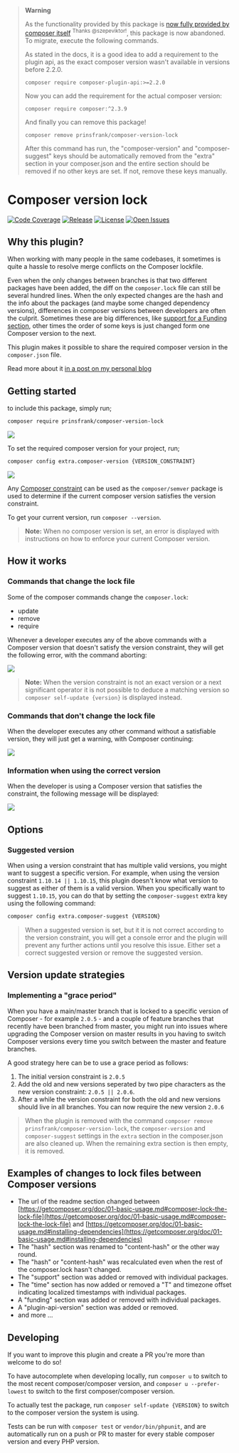 > **Warning**
> 
> As the functionality provided by this package is [now fully provided by composer itself](https://getcomposer.org/doc/articles/composer-platform-dependencies.md#composer-package-composer) <sup>Thanks @szepeviktor!</sup>, this package is now abandoned. To migrate, execute the following commands.
> 
> As stated in the docs, it is a good idea to add a requirement to the plugin api, as the exact composer version wasn't available in versions before 2.2.0. 
> ```shell
> composer require composer-plugin-api:>=2.2.0
> ```
> 
> Now you can add the requirement for the actual composer version:
> ```shell
> composer require composer:^2.3.9
> ```
> 
> And finally you can remove this package!
> ```shell
> composer remove prinsfrank/composer-version-lock
> ```
> 
> After this command has run, the "composer-version" and "composer-suggest" keys should be automatically removed from the "extra" section in your composer.json and the entire section should be removed if no other keys are set. If not, remove these keys manually.

# Composer version lock

[![Code Coverage](https://codecov.io/gh/PrinsFrank/composer-version-lock/branch/main/graph/badge.svg)](https://codecov.io/gh/PrinsFrank/composer-version-lock)
[![Release](https://img.shields.io/github/v/release/PrinsFrank/composer-version-lock?semver)](https://github.com/PrinsFrank/composer-version-lock/releases)
[![License](https://img.shields.io/github/license/PrinsFrank/composer-version-lock)](https://github.com/PrinsFrank/composer-version-lock/blob/main/LICENSE)
[![Open Issues](https://img.shields.io/github/issues-raw/PrinsFrank/composer-version-lock)](https://github.com/PrinsFrank/composer-version-lock/issues)

## Why this plugin?

When working with many people in the same codebases, it sometimes is quite a hassle to resolve merge conflicts on the Composer lockfile.

Even when the only changes between branches is that two different packages have been added, the diff on the ```composer.lock``` file can still be several hundred lines. When the only expected changes are the hash and the info about the packages (and maybe some changed dependency versions), differences in composer versions between developers are often the culprit. Sometimes these are big differences, like [support for a Funding section](https://github.com/composer/composer/releases/tag/1.10.0), other times the order of some keys is just changed form one Composer version to the next.

This plugin makes it possible to share the required composer version in the ```composer.json``` file. 

Read more about it [in a post on my personal blog](https://prinsfrank.nl/2021/04/07/Seemingly-random-Composer-lock-changes)

## Getting started

to include this package, simply run;

```sh
composer require prinsfrank/composer-version-lock
```

![](docs/images/require-package.gif)

To set the required composer version for your project, run;

```sh
composer config extra.composer-version {VERSION_CONSTRAINT}
```

![](docs/images/set-version.gif)

Any [Composer constraint](https://getcomposer.org/doc/articles/versions.md#versions-and-constraints) can be used as the ```composer/semver``` package is used to determine if the current composer version satisfies the version constraint.

To get your current version, run ```composer --version```.

> **Note:** When no composer version is set, an error is displayed with instructions on how to enforce your current Composer version.

## How it works

### Commands that change the lock file 
Some of the composer commands change the ```composer.lock```:
- update
- remove
- require

Whenever a developer executes any of the above commands with a Composer version that doesn't satisfy the version constraint, they will get the following error, with the command aborting:

![](docs/images/invalid-version.gif)

> **Note:** When the version constraint is not an exact version or a next significant operator it is not possible to deduce a matching version so ```composer self-update {version}``` is displayed instead.

### Commands that don't change the lock file

When the developer executes any other command without a satisfiable version, they will just get a warning, with Composer continuing:

![](docs/images/incorrect-version-continuing.gif)

### Information when using the correct version

When the developer is using a Composer version that satisfies the constraint, the following message will be displayed:

![](docs/images/valid-version.gif)

## Options

### Suggested version

When using a version constraint that has multiple valid versions, you might want to suggest a specific version.
For example, when using the version constraint `1.10.14 || 1.10.15`, this plugin doesn't know what version to suggest as either of them is a valid version. When you specifically want to suggest `1.10.15`, you can do that by setting the `composer-suggest` extra key using the following command:

```sh
composer config extra.composer-suggest {VERSION}
```

> When a suggested version is set, but it it is not correct according to the version constraint, you will get a console error and the plugin will prevent any further actions until you resolve this issue. Either set a correct suggested version or remove the suggested version. 

## Version update strategies

### Implementing a "grace period"

When you have a main/master branch that is locked to a specific version of Composer - for example `2.0.5` - and a couple of feature branches that recently have been branched from master, you might run into issues where upgrading the Composer version on master results in you having to switch Composer versions every time you switch between the master and feature branches.

A good strategy here can be to use a grace period as follows:
1. The initial version constraint is `2.0.5`
2. Add the old and new versions seperated by two pipe characters as the new version constraint: `2.0.5 || 2.0.6`.
3. After a while the version constraint for both the old and new versions should live in all branches. You can now require the new version `2.0.6`

> When the plugin is removed with the command ```composer remove prinsfrank/composer-version-lock```, the ```composer-version``` and ```composer-suggest``` settings in the ```extra``` section in the composer.json are also cleaned up. When the remaining extra section is then empty, it is removed.

## Examples of changes to lock files between Composer versions
- The url of the readme section changed between [https://getcomposer.org/doc/01-basic-usage.md#composer-lock-the-lock-file](https://getcomposer.org/doc/01-basic-usage.md#composer-lock-the-lock-file) and [https://getcomposer.org/doc/01-basic-usage.md#installing-dependencies](https://getcomposer.org/doc/01-basic-usage.md#installing-dependencies)
- The "hash" section was renamed to "content-hash" or the other way round.
- The "hash" or "content-hash" was recalculated even when the rest of the composer.lock hasn't changed.
- The "support" section was added or removed with individual packages.
- The "time" section has now added or removed a "T" and timezone offset indicating localized timestamps with individual packages.
- A "funding" section was added or removed with individual packages.
- A "plugin-api-version" section was added or removed.
- and more ...

## Developing

If you want to improve this plugin and create a PR you're more than welcome to do so!

To have autocomplete when developing locally, run ```composer u``` to switch to the most recent composer/composer version, and ```composer u --prefer-lowest``` to switch to the first composer/composer version.

To actually test the package, run ```composer self-update {VERSION}``` to switch to the composer version the system is using. 

Tests can be run with ```composer test``` or ```vendor/bin/phpunit```, and are automatically run on a push or PR to master for every stable composer version and every PHP version.
